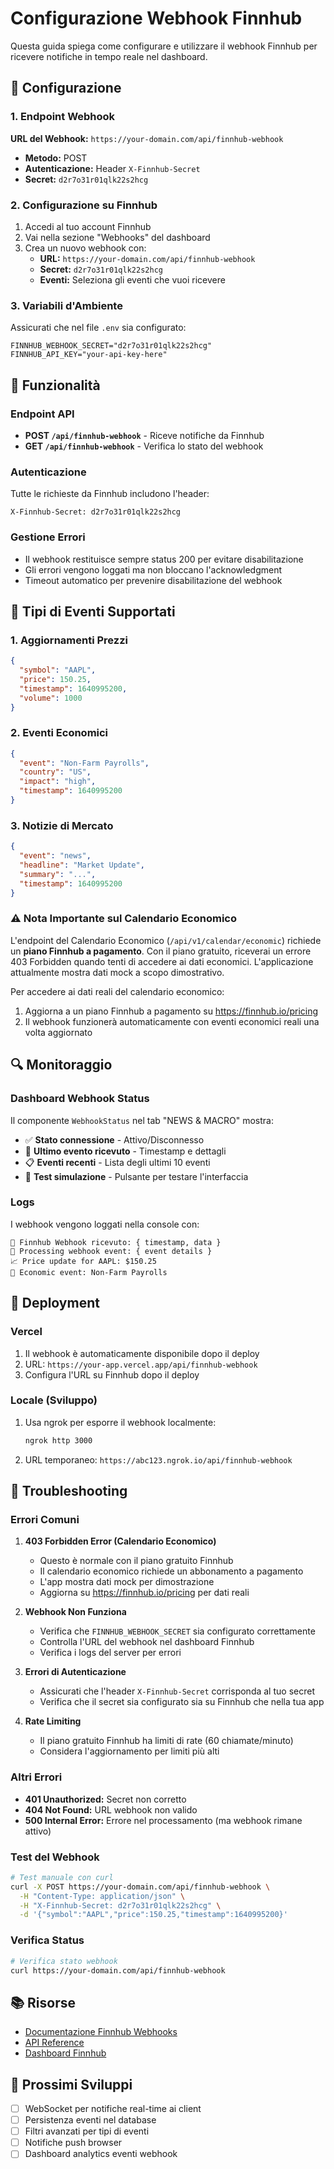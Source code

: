 # Configurazione Webhook Finnhub

Questa guida spiega come configurare e utilizzare il webhook Finnhub per ricevere notifiche in tempo reale nel dashboard.

## 🔧 Configurazione

### 1. Endpoint Webhook

**URL del Webhook:** `https://your-domain.com/api/finnhub-webhook`

- **Metodo:** POST
- **Autenticazione:** Header `X-Finnhub-Secret`
- **Secret:** `d2r7o31r01qlk22s2hcg`

### 2. Configurazione su Finnhub

1. Accedi al tuo account Finnhub
2. Vai nella sezione "Webhooks" del dashboard
3. Crea un nuovo webhook con:
   - **URL:** `https://your-domain.com/api/finnhub-webhook`
   - **Secret:** `d2r7o31r01qlk22s2hcg`
   - **Eventi:** Seleziona gli eventi che vuoi ricevere

### 3. Variabili d'Ambiente

Assicurati che nel file `.env` sia configurato:

```env
FINNHUB_WEBHOOK_SECRET="d2r7o31r01qlk22s2hcg"
FINNHUB_API_KEY="your-api-key-here"
```

## 📡 Funzionalità

### Endpoint API

- **POST `/api/finnhub-webhook`** - Riceve notifiche da Finnhub
- **GET `/api/finnhub-webhook`** - Verifica lo stato del webhook

### Autenticazione

Tutte le richieste da Finnhub includono l'header:
```
X-Finnhub-Secret: d2r7o31r01qlk22s2hcg
```

### Gestione Errori

- Il webhook restituisce sempre status 200 per evitare disabilitazione
- Gli errori vengono loggati ma non bloccano l'acknowledgment
- Timeout automatico per prevenire disabilitazione del webhook

## 🎯 Tipi di Eventi Supportati

### 1. Aggiornamenti Prezzi
```json
{
  "symbol": "AAPL",
  "price": 150.25,
  "timestamp": 1640995200,
  "volume": 1000
}
```

### 2. Eventi Economici
```json
{
  "event": "Non-Farm Payrolls",
  "country": "US",
  "impact": "high",
  "timestamp": 1640995200
}
```

### 3. Notizie di Mercato
```json
{
  "event": "news",
  "headline": "Market Update",
  "summary": "...",
  "timestamp": 1640995200
}
```

### ⚠️ Nota Importante sul Calendario Economico

L'endpoint del Calendario Economico (`/api/v1/calendar/economic`) richiede un **piano Finnhub a pagamento**. Con il piano gratuito, riceverai un errore 403 Forbidden quando tenti di accedere ai dati economici. L'applicazione attualmente mostra dati mock a scopo dimostrativo.

Per accedere ai dati reali del calendario economico:
1. Aggiorna a un piano Finnhub a pagamento su https://finnhub.io/pricing
2. Il webhook funzionerà automaticamente con eventi economici reali una volta aggiornato

## 🔍 Monitoraggio

### Dashboard Webhook Status

Il componente `WebhookStatus` nel tab "NEWS & MACRO" mostra:

- ✅ **Stato connessione** - Attivo/Disconnesso
- 📡 **Ultimo evento ricevuto** - Timestamp e dettagli
- 📋 **Eventi recenti** - Lista degli ultimi 10 eventi
- 🧪 **Test simulazione** - Pulsante per testare l'interfaccia

### Logs

I webhook vengono loggati nella console con:

```
📡 Finnhub Webhook ricevuto: { timestamp, data }
🔄 Processing webhook event: { event details }
📈 Price update for AAPL: $150.25
📰 Economic event: Non-Farm Payrolls
```

## 🚀 Deployment

### Vercel

1. Il webhook è automaticamente disponibile dopo il deploy
2. URL: `https://your-app.vercel.app/api/finnhub-webhook`
3. Configura l'URL su Finnhub dopo il deploy

### Locale (Sviluppo)

1. Usa ngrok per esporre il webhook localmente:
   ```bash
   ngrok http 3000
   ```

2. URL temporaneo: `https://abc123.ngrok.io/api/finnhub-webhook`

## 🔧 Troubleshooting

### Errori Comuni

1. **403 Forbidden Error (Calendario Economico)**
   - Questo è normale con il piano gratuito Finnhub
   - Il calendario economico richiede un abbonamento a pagamento
   - L'app mostra dati mock per dimostrazione
   - Aggiorna su https://finnhub.io/pricing per dati reali

2. **Webhook Non Funziona**
   - Verifica che `FINNHUB_WEBHOOK_SECRET` sia configurato correttamente
   - Controlla l'URL del webhook nel dashboard Finnhub
   - Verifica i logs del server per errori

3. **Errori di Autenticazione**
   - Assicurati che l'header `X-Finnhub-Secret` corrisponda al tuo secret
   - Verifica che il secret sia configurato sia su Finnhub che nella tua app

4. **Rate Limiting**
   - Il piano gratuito Finnhub ha limiti di rate (60 chiamate/minuto)
   - Considera l'aggiornamento per limiti più alti

### Altri Errori

- **401 Unauthorized:** Secret non corretto
- **404 Not Found:** URL webhook non valido
- **500 Internal Error:** Errore nel processamento (ma webhook rimane attivo)

### Test del Webhook

```bash
# Test manuale con curl
curl -X POST https://your-domain.com/api/finnhub-webhook \
  -H "Content-Type: application/json" \
  -H "X-Finnhub-Secret: d2r7o31r01qlk22s2hcg" \
  -d '{"symbol":"AAPL","price":150.25,"timestamp":1640995200}'
```

### Verifica Status

```bash
# Verifica stato webhook
curl https://your-domain.com/api/finnhub-webhook
```

## 📚 Risorse

- [Documentazione Finnhub Webhooks](https://finnhub.io/docs/api/webhook)
- [API Reference](https://finnhub.io/docs/api)
- [Dashboard Finnhub](https://finnhub.io/dashboard)

## 🔄 Prossimi Sviluppi

- [ ] WebSocket per notifiche real-time ai client
- [ ] Persistenza eventi nel database
- [ ] Filtri avanzati per tipi di eventi
- [ ] Notifiche push browser
- [ ] Dashboard analytics eventi webhook